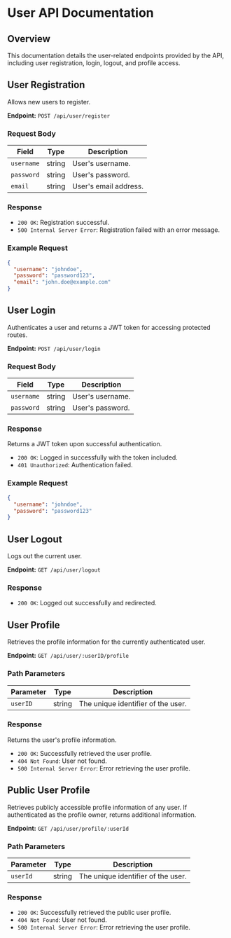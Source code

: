 # User API Documentation

## Overview

This documentation details the user-related endpoints provided by the API, including user registration, login, logout, and profile access.

## User Registration

Allows new users to register.

**Endpoint:** `POST /api/user/register`

### Request Body

| Field      | Type   | Description           |
| ---------- | ------ | --------------------- |
| `username` | string | User's username.      |
| `password` | string | User's password.      |
| `email`    | string | User's email address. |

### Response

- `200 OK`: Registration successful.
- `500 Internal Server Error`: Registration failed with an error message.

### Example Request

```json
{
  "username": "johndoe",
  "password": "password123",
  "email": "john.doe@example.com"
}
```

## User Login

Authenticates a user and returns a JWT token for accessing protected routes.

**Endpoint:** `POST /api/user/login`

### Request Body

| Field      | Type   | Description      |
| ---------- | ------ | ---------------- |
| `username` | string | User's username. |
| `password` | string | User's password. |

### Response

Returns a JWT token upon successful authentication.

- `200 OK`: Logged in successfully with the token included.
- `401 Unauthorized`: Authentication failed.

### Example Request

```json
{
  "username": "johndoe",
  "password": "password123"
}
```

## User Logout

Logs out the current user.

**Endpoint:** `GET /api/user/logout`

### Response

- `200 OK`: Logged out successfully and redirected.

## User Profile

Retrieves the profile information for the currently authenticated user.

**Endpoint:** `GET /api/user/:userID/profile`

### Path Parameters

| Parameter | Type   | Description                        |
| --------- | ------ | ---------------------------------- |
| `userID`  | string | The unique identifier of the user. |

### Response

Returns the user's profile information.

- `200 OK`: Successfully retrieved the user profile.
- `404 Not Found`: User not found.
- `500 Internal Server Error`: Error retrieving the user profile.

## Public User Profile

Retrieves publicly accessible profile information of any user. If authenticated as the profile owner, returns additional information.

**Endpoint:** `GET /api/user/profile/:userId`

### Path Parameters

| Parameter | Type   | Description                        |
| --------- | ------ | ---------------------------------- |
| `userId`  | string | The unique identifier of the user. |

### Response

- `200 OK`: Successfully retrieved the public user profile.
- `404 Not Found`: User not found.
- `500 Internal Server Error`: Error retrieving the user profile.
